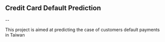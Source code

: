 ## Credit Card Default Prediction
--

This project is aimed at predicting the case of customers default payments in Taiwan
